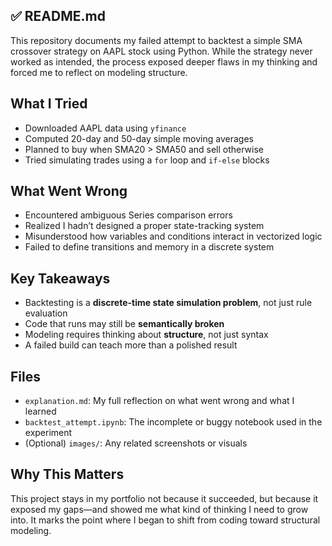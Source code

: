 ## ✅ README.md

This repository documents my failed attempt to backtest a simple SMA crossover strategy on AAPL stock using Python. While the strategy never worked as intended, the process exposed deeper flaws in my thinking and forced me to reflect on modeling structure.

## What I Tried

- Downloaded AAPL data using `yfinance`
- Computed 20-day and 50-day simple moving averages
- Planned to buy when SMA20 > SMA50 and sell otherwise
- Tried simulating trades using a `for` loop and `if-else` blocks

## What Went Wrong

- Encountered ambiguous Series comparison errors
- Realized I hadn’t designed a proper state-tracking system
- Misunderstood how variables and conditions interact in vectorized logic
- Failed to define transitions and memory in a discrete system

## Key Takeaways

- Backtesting is a **discrete-time state simulation problem**, not just rule evaluation
- Code that runs may still be **semantically broken**
- Modeling requires thinking about **structure**, not just syntax
- A failed build can teach more than a polished result

## Files

- `explanation.md`: My full reflection on what went wrong and what I learned
- `backtest_attempt.ipynb`: The incomplete or buggy notebook used in the experiment
- (Optional) `images/`: Any related screenshots or visuals

## Why This Matters

This project stays in my portfolio not because it succeeded, but because it exposed my gaps—and showed me what kind of thinking I need to grow into. It marks the point where I began to shift from coding toward structural modeling.
